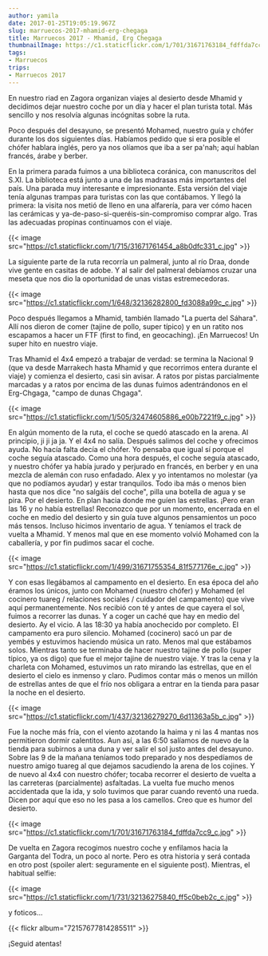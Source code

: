 ```yaml
---
author: yamila
date: 2017-01-25T19:05:19.967Z
slug: marruecos-2017-mhamid-erg-chegaga
title: Marruecos 2017 - Mhamid, Erg Chegaga
thumbnailImage: https://c1.staticflickr.com/1/701/31671763184_fdffda7cc9_c.jpg
tags:
- Marruecos
trips:
- Marruecos 2017
---
```


En nuestro riad en Zagora organizan viajes al desierto desde Mhamid y decidimos dejar nuestro coche por un día y hacer el plan turista total. Más sencillo y nos resolvía algunas incógnitas sobre la ruta.

Poco después del desayuno, se presentó Mohamed, nuestro guía y chófer durante los dos siguientes días. Habíamos pedido que si era posible el chófer hablara inglés, pero ya nos olíamos que iba a ser pa'nah; aquí hablan francés, árabe y berber.

En la primera parada fuimos a una biblioteca coránica, con manuscritos del S.XI. La biblioteca está junto a una de las madrasas más importantes del país. Una parada muy interesante e impresionante. Esta versión del viaje tenía algunas trampas para turistas con las que contábamos. Y llegó la primera: la visita nos metió de lleno en una alfarería, para ver cómo hacen las cerámicas y ya-de-paso-si-queréis-sin-compromiso comprar algo. Tras las adecuadas propinas continuamos con el viaje.

{{< image src="https://c1.staticflickr.com/1/715/31671761454_a8b0dfc331_c.jpg" >}}

La siguiente parte de la ruta recorría un palmeral, junto al río Draa, donde vive gente en casitas de adobe. Y al salir del palmeral debíamos cruzar una meseta que nos dio la oportunidad de unas vistas estremecedoras.

{{< image src="https://c1.staticflickr.com/1/648/32136282800_fd3088a99c_c.jpg" >}}

Poco después llegamos a Mhamid, también llamado "La puerta del Sáhara". Allí nos dieron de comer (tajine de pollo, super típico) y en un ratito nos escapamos a hacer un FTF (first to find, en geocaching). ¡En Marruecos! Un super hito en nuestro viaje.

Tras Mhamid el 4x4 empezó a trabajar de verdad: se termina la Nacional 9 (que va desde Marrakech hasta Mhamid y que recorrimos entera durante el viaje) y comienza el desierto, casi sin avisar. A ratos por pistas parcialmente marcadas y a ratos por encima de las dunas fuimos adentrándonos en el Erg-Chgaga, "campo de dunas Chgaga".

{{< image src="https://c1.staticflickr.com/1/505/32474605886_e00b7221f9_c.jpg" >}}

En algún momento de la ruta, el coche se quedó atascado en la arena. Al principio, ji ji ja ja. Y el 4x4 no salía. Después salimos del coche y ofrecimos ayuda. No hacía falta decía el chófer. Yo pensaba que igual sí porque el coche seguía atascado. Como una hora después, el coche seguía atascado, y nuestro chófer ya había jurado y perjurado en francés, en berber y en una mezcla de alemán con ruso enfadado. Alex y yo intentamos no molestar (ya que no podíamos ayudar) y estar tranquilos. Todo iba más o menos bien hasta que nos dice "no salgáis del coche", pilla una botella de agua y se pira. Por el desierto. En plan hacia donde me guíen las estrellas. ¡Pero eran las 16 y no había estrellas! Reconozco que por un momento, encerrada en el coche en medio del desierto y sin guía tuve algunos pensamientos un poco más tensos. Incluso hicimos inventario de agua. Y teníamos el track de vuelta a Mhamid. Y menos mal que en ese momento volvió Mohamed con la caballería, y por fin pudimos sacar el coche.

{{< image src="https://c1.staticflickr.com/1/499/31671755354_81f577176e_c.jpg" >}}

Y con esas llegábamos al campamento en el desierto. En esa época del año éramos los únicos, junto con Mohamed (nuestro chófer) y Mohamed (el cocinero tuareg / relaciones sociales / cuidador del campamento) que vive aquí permanentemente. Nos recibió con té y antes de que cayera el sol, fuimos a recorrer las dunas. Y a coger un caché que hay en medio del desierto. Ay el vicio. A las 18:30 ya había anochecido por completo. El campamento era puro silencio. Mohamed (cocinero) sacó un par de yembés y estuvimos haciendo música un rato. Menos mal que estábamos solos. Mientras tanto se terminaba de hacer nuestro tajine de pollo (super típico, ya os digo) que fue el mejor tajine de nuestro viaje. Y tras la cena y la charleta con Mohamed, estuvimos un rato mirando las estrellas, que en el desierto el cielo es inmenso y claro. Pudimos contar más o menos un millón de estrellas antes de que el frío nos obligara a entrar en la tienda para pasar la noche en el desierto.

{{< image src="https://c1.staticflickr.com/1/437/32136279270_6d11363a5b_c.jpg" >}}

Fue la noche más fría, con el viento azotando la haima y ni las 4 mantas nos permitieron dormir calentitos. Aun así, a las 6:50 salíamos de nuevo de la tienda para subirnos a una duna y ver salir el sol justo antes del desayuno. Sobre las 9 de la mañana teníamos todo preparado y nos despedíamos de nuestro amigo tuareg al que dejamos sacudiendo la arena de los cojines. Y de nuevo al 4x4 con nuestro chófer; tocaba recorrer el desierto de vuelta a las carreteras (parcialmente) asfaltadas. La vuelta fue mucho menos accidentada que la ida, y solo tuvimos que parar cuando reventó una rueda. Dicen por aquí que eso no les pasa a los camellos. Creo que es humor del desierto.

{{< image src="https://c1.staticflickr.com/1/701/31671763184_fdffda7cc9_c.jpg" >}}

De vuelta en Zagora recogimos nuestro coche y enfilamos hacia la Garganta del Todra, un poco al norte. Pero es otra historia y será contada en otro post (spoiler alert: seguramente en el siguiente post). Mientras, el habitual selfie:

{{< image src="https://c1.staticflickr.com/1/731/32136275840_ff5c0beb2c_c.jpg" >}}

y foticos...

{{< flickr album="72157677814285511" >}}

¡Seguid atentas!
